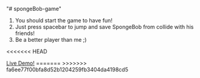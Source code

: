 "# spongeBob-game"
1. You should start the game to have fun!
2. Just press spacebar to jump and save SpongeBob from collide with his friends!
3. Be a better player than me ;)

<<<<<<< HEAD

<a href="https://joanacruzwd.github.io/spongeBob-game/">
Live Demo!</a>
=======
>>>>>>> fa6ee77f00bfa8d52b1204259fb3404da4198cd5
